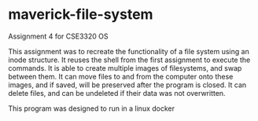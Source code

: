 # maverick-file-system

Assignment 4 for CSE3320 OS

This assignment was to recreate the functionality of a file system using an inode structure. It reuses the shell from the first assignment to execute the commands. It is able to create multiple images of filesystems, and swap between them. It can move files to and from the computer onto these images, and if saved, will be preserved after the program is closed. It can delete files, and can be undeleted if their data was not overwritten.

This program was designed to run in a linux docker
